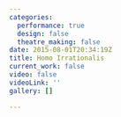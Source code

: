 ```yaml
---
categories:
  performance: true
  design: false
  theatre_making: false
date: 2015-08-01T20:34:19Z
title: Homo Irrationalis
current_work: false
video: false
videoLink: ''
gallery: []

---
```

